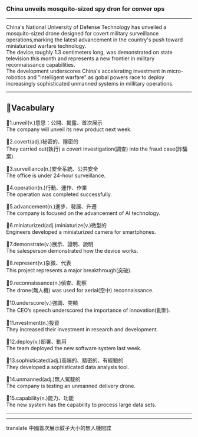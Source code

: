 ### China unveils mosquito-sized spy dron for conver ops
---

China's National University of Defense Technology has unveiled a mosquito-sized drone designed for covert military surveillance operations,marking the latest advancement in the country's push toward miniaturized warfare technology.  
The device,roughly 1.3 centimeters long, was demonstrated on state television this month and represents a new frontier in military reconnaissance capabilities.  
The development underscores China's accelerating investment in micro-robotics and "intelligent warfare" as gobal powers race to deploy increasingly sophisticated unmanned systems in millitary operations.  

---
## 📝Vacabulary
:small_orange_diamond:1.unveil(v.)意思：公開、揭露、首次展示  
The company will unveil its new product next week.    

:small_orange_diamond:2.covert(adj.)秘密的、隱密的  
They carried out(執行) a covert investigation(調查) into the fraud case(詐騙案).  

:small_orange_diamond:3.surveillance(n.)安全系統、公共安全  
The office is under 24-hour surveillance.  

:small_orange_diamond:4.operation(n.)行動、運作、作業  
The operation was completed successfully.  

:small_orange_diamond:5.advancement(n.)進步、發展、升遷  
The company is focused on the advancement of AI technology.  

:small_orange_diamond:6.miniaturized(adj.)miniaturize(v.)微型的    
Engineers developed a miniaturized camera for smartphones. 

:small_orange_diamond:7.demonstrate(v.)展示、證明、說明  
The salesperson demonstrated how the device works.  

:small_orange_diamond:8.represent(v.)象徵、代表    
This project represents a major breakthrough(突破).  

:small_orange_diamond:9.reconnaissance(n.)偵查、勘察  
The drone(無人機) was used for aerial(空中) reconnaissance.  

:small_orange_diamond:10.underscore(v.)強調、突顯  
The CEO’s speech underscored the importance of innovation(創新).  

:small_orange_diamond:11.nvestment(n.)投資  
They increased their investment in research and development.  

:small_orange_diamond:12.deploy(v.)部署、動用  
The team deployed the new software system last week.  

:small_orange_diamond:13.sophisticated(adj.)高端的、精密的、有經驗的    
They developed a sophisticated data analysis tool.  

:small_orange_diamond:14.unmanned(adj.)無人駕駛的  
The company is testing an unmanned delivery drone.  

:small_orange_diamond:15.capability(n.)能力、功能  
The new system has the capability to process large data sets.  

---
---
translate
中國首次展示蚊子大小的無人機間諜
